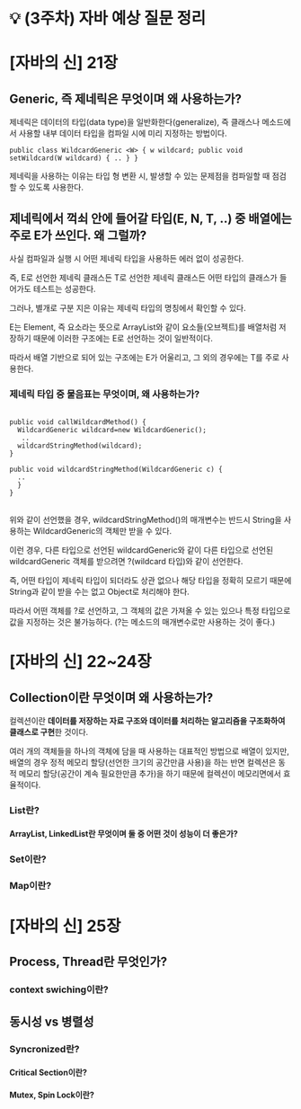 # 💡 (3주차) 자바 예상 질문 정리

# [자바의 신] 21장

## Generic, 즉 제네릭은 무엇이며 왜 사용하는가?
제네릭은 데이터의 타입(data type)을 일반화한다(generalize), 즉 클래스나 메소드에서 사용할 내부 데이터 타입을 컴파일 시에 미리 지정하는 방법이다.

`
public class WildcardGeneric <W> {
  w wildcard;
  public void setWildcard(W wildcard) {
  ..
  }
 }
`

제네릭을 사용하는 이유는 타입 형 변환 시, 발생할 수 있는 문제점을 컴파일할 때 점검할 수 있도록 사용한다.

## 제네릭에서 꺽쇠 안에 들어갈 타입(E, N, T, ..) 중 배열에는 주로 E가 쓰인다. 왜 그럴까?
사실 컴파일과 실행 시 어떤 제네릭 타입을 사용하든 에러 없이 성공한다.

즉, E로 선언한 제네릭 클래스든 T로 선언한 제네릭 클래스든 어떤 타입의 클래스가 들어가도 테스트는 성공한다.

그러나, 별개로 구분 지은 이유는 제네릭 타입의 명칭에서 확인할 수 있다.

E는 Element, 즉 요소라는 뜻으로 ArrayList와 같이 요소들(오브젝트)를 배열처럼 저장하기 때문에 이러한 구조에는 E로 선언하는 것이 일반적이다.

따라서 배열 기반으로 되어 있는 구조에는 E가 어울리고, 그 외의 경우에는 T를 주로 사용한다.


### 제네릭 타입 중 물음표는 무엇이며, 왜 사용하는가?

<pre> <code>
public void callWildcardMethod() {
  WildcardGeneric<String> wildcard=new WildcardGeneric<String>();
   ..
  wildcardStringMethod(wildcard);
}

public void wildcardStringMethod(WildcardGeneric<String> c) {
  ..
  }
}
</code>
</pre>

위와 같이 선언했을 경우, wildcardStringMethod()의 매개변수는 반드시 String을 사용하는 WildcardGeneric의 객체만 받을 수 있다.

이런 경우, 다른 타입으로 선언된 wildcardGeneric<Integer>와 같이 다른 타입으로 선언된 wildcardGeneric 객체를 받으려면 ?(wildcard 타입)와 같이 선언한다.

즉, 어떤 타입이 제네릭 타입이 되더라도 상관 없으나 해당 타입을 정확히 모르기 때문에 String과 같이 받을 수는 없고 Object로 처리해야 한다.

따라서 어떤 객체를 ?로 선언하고, 그 객체의 값은 가져올 수 있는 있으나 특정 타입으로 값을 지정하는 것은 불가능하다. (?는 메소드의 매개변수로만 사용하는 것이 좋다.)

# [자바의 신] 22~24장

## Collection이란 무엇이며 왜 사용하는가?
컬렉션이란 **데이터를 저장하는 자료 구조와 데이터를 처리하는 알고리즘을 구조화하여 클래스로 구현**한 것이다.

여러 개의 객체들을 하나의 객체에 담을 때 사용하는 대표적인 방법으로 배열이 있지만, 배열의 경우 정적 메모리 할당(선언한 크기의 공간만큼 사용)을 하는 반면 컬렉션은 동적 메모리 할당(공간이 계속 필요한만큼 추가)을 하기 때문에 컬렉션이 메모리면에서 효율적이다.

### List란?

#### ArrayList, LinkedList란 무엇이며 둘 중 어떤 것이 성능이 더 좋은가?

### Set이란?

### Map이란?

# [자바의 신] 25장

## Process, Thread란 무엇인가?

### context swiching이란?

## 동시성 vs 병렬성

### Syncronized란?

#### Critical Section이란?

#### Mutex, Spin Lock이란?
